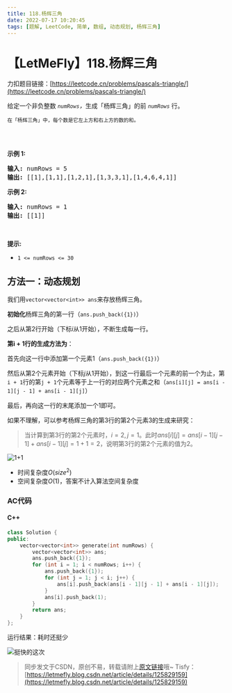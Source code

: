 ```yaml
---
title: 118.杨辉三角
date: 2022-07-17 10:20:45
tags: [题解, LeetCode, 简单, 数组, 动态规划, 杨辉三角]
---
```


# 【LetMeFly】118.杨辉三角

力扣题目链接：[https://leetcode.cn/problems/pascals-triangle/](https://leetcode.cn/problems/pascals-triangle/)

<p>给定一个非负整数 <em><code>numRows</code>，</em>生成「杨辉三角」的前 <em><code>numRows</code> </em>行。</p>

<p><small>在「杨辉三角」中，每个数是它左上方和右上方的数的和。</small></p>

<p><img alt="" src="https://img-blog.csdnimg.cn/83bb725b0de24d27b6908f384d347f03.gif" /></p>

<p> </p>

<p><strong>示例 1:</strong></p>

<pre>
<strong>输入:</strong> numRows = 5
<strong>输出:</strong> [[1],[1,1],[1,2,1],[1,3,3,1],[1,4,6,4,1]]
</pre>

<p><strong>示例 2:</strong></p>

<pre>
<strong>输入:</strong> numRows = 1
<strong>输出:</strong> [[1]]
</pre>

<p> </p>

<p><strong>提示:</strong></p>

<ul>
	<li><code>1 <= numRows <= 30</code></li>
</ul>


    
## 方法一：动态规划

我们用```vector<vector<int>> ans```来存放杨辉三角。

**初始化**杨辉三角的第一行（```ans.push_back({1})```）

之后从第$2$行开始（下标$i$从$1$开始），不断生成每一行。

**第i + 1行的生成方法为**：

首先向这一行中添加第一个元素$1$（```ans.push_back({1})```）

然后从第$2$个元素开始（下标$j$从$1$开始），到这一行最后一个元素的前一个为止，第```i + 1```行的第```j + 1```个元素等于上一行的对应两个元素之和（```ans[i][j] = ans[i - 1][j - 1] + ans[i - 1][j]```）

最后，再向这一行的末尾添加一个$1$即可。

如果不理解，可以参考杨辉三角的第$3$行的第$2$个元素$3$的生成来研究：

> 当计算到第$3$行的第$2$个元素时，$i=2,j=1$。此时$ans[i][j]=ans[i-1][j-1]+ans[i-1][j]=1+1=2$，说明第$3$行的第$2$个元素的值为$2$。

![1+1](https://img-blog.csdnimg.cn/cf11d3123c1248afb7d55d1e719c920f.jpeg#pic_center)

+ 时间复杂度$O(size^2)$
+ 空间复杂度$O(1)$，答案不计入算法空间复杂度

### AC代码

#### C++

```cpp
class Solution {
public:
    vector<vector<int>> generate(int numRows) {
        vector<vector<int>> ans;
        ans.push_back({1});
        for (int i = 1; i < numRows; i++) {
            ans.push_back({1});
            for (int j = 1; j < i; j++) {
                ans[i].push_back(ans[i - 1][j - 1] + ans[i - 1][j]);
            }
            ans[i].push_back(1);
        }
        return ans;
    }
};
```

运行结果：耗时还挺少

![挺快的这次](https://img-blog.csdnimg.cn/062fef3809fd4c878ac408f98b2f2d24.jpeg#pic_center)

> 同步发文于CSDN，原创不易，转载请附上[原文链接](https://leetcode.letmefly.xyz/2022/07/17/LeetCode%200118.%E6%9D%A8%E8%BE%89%E4%B8%89%E8%A7%92/)哦~
> Tisfy：[https://letmefly.blog.csdn.net/article/details/125829159](https://letmefly.blog.csdn.net/article/details/125829159)
